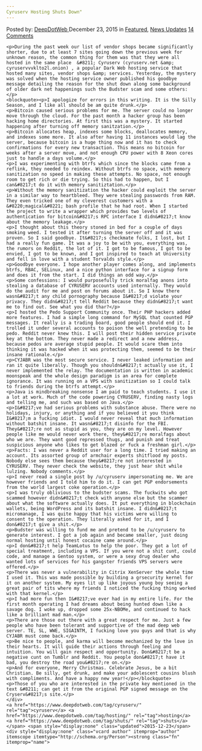 ```yaml
---
Cyruserv Hosting Shuts Down"
---
```

<article class="post-listing post-12728 post type-post status-publish format-standard has-post-thumbnail hentry  tag-cyruserv tag-hosting tag-shuts">
    <div class="post-inner">
        <span>Posted by: <a href="https://www.deepdotweb.com/author/admin/" title="">DeepDotWeb </a></span>
    <span>December 23, 2015</span>
    <span>in <a href="https://www.deepdotweb.com/category/deepdot-news/" rel="category tag">Featured</a>, <a href="https://www.deepdotweb.com/category/news-updates/" rel="category tag">News Updates</a></span>
    <span><a href="https://www.deepdotweb.com/2015/12/23/cyruserv-hosting-shuts-down/#comments">14 Comments</a></span>
    </p>
    <div class="clear"></div>
    
    <p>During the past week our list of vendor shops became significantly shorter, due to at least 7 sites going down the previous week for unknown reason, the common thing for them was that they were all hosted in the same place  &#8211; Cyruserv (cyruserv.net &amp; cyruservvvklto2l.onion) , a popular Dark Web hosting service that hosted many sites, vendor shops &amp; services. Yesterday, the mystery was solved when the hosting service owner published his goodbye message detailing the reason for the shut down along some background of older dark net happenings such the Budster scam and some others:</p>
    <blockquote><p>I apologize for errors in this writing. It is the Silly Season, and I like all should be am quite drunk.</p>
    <p>Bitcoin caused serious problems for me. The server could no longer move through the cloud. For the past month a hacker group has been hacking home directories. At first this was a mystery. It started happening after turning off memory sanitzation.</p>
    <p>Bitcoin allocates heap, indexes some blocks, deallocates memory, and indexes some more. It also after having 11 instances would lag the server, because bitcoin is a huge thing now and it has to check confirmations for every new transaction. This means no bitcoin for weeks after a server move, and not enough CPU power with 8 Xeon cores just to handle a days volume.</p>
    <p>I was experimenting with btrfs which since the blocks came from a reflink, they needed to reindex. Without btrfs no space, with memory sanitization no speed in making these attempts. No space, not enough room to get rich or die trying. So this had to happen, but I can&#8217;t do it with memory sanitiztation.</p>
    <p>Without the memory sanitization the hacker could exploit the server in a similar way to heartbleed. They were stealing passwords from RAM. They even tricked one of my cleverest customers with a &#8220;magical&#8221; bash profile that he had root. When I started the project to write a wrapper which provides two levels of authentication for bitcoin&#8217;s RPC interface I didn&#8217;t know about the memory leakage.</p>
    <p>I thought about this theory stoned in bed for a couple of days smoking weed. I tested it after turning the server off and it was proven. So I said goodbye. It&#8217;s checkmate folks, I lost, but I had a really fun game. It was a joy to be with you, everything was, the rumors on Reddit, the lot of it. I got to be famous, I got to be envied, I got to be known, and I got inspired to teach at University and fell in love with a student Torvalds style.</p>
    <p>Goodbye everyone. I hope another player comes along, and implements btrfs, RBAC, SELinux, and a nice python interface for a signup form and does it from the start. I did things an odd way.</p>
    <p>Some confessions: I would purposefully trick moralfag anons into stealing a database of CYRUSERV accounts used internally. They would do the audit for me and post on forums about it. So I know there wasn&#8217;t any child pornography because I&#8217;d violate your privacy. They didn&#8217;t tell Reddit because they didn&#8217;t want me to find out. See what you did thar?</p>
    <p>I hosted the Pedo Support Community once. Their PHP hackers added more features. I had a simple long command for MySQL that counted PGP messages. It really is a trading board, good people should end it. I trolled it under several accounts to poison the well pretending to be pedo. Reddit never knew this. I will post their hidden service private key at the bottom. They never made a redirect and a new address, because pedos are average stupid people. It would scare them into thinking it was hacked when it was protecting them, seemed to be their insane rationale.</p>
    <p>CYJABR was the most secure service. I never leaked information and ran it quite liberally. Though you shouldn&#8217;t actually use it, I never implemented the relay. The documentation is written in academic moonspeak and the whole design paradigm is an area for complete ignorance. It was running on a VPS with sanitization so I could talk to friends during the btrfs attempt.</p>
    <p>Java is mindbreaking nonsense I am paid to teach students. I use it a lot at work. Much of the code powering CYRUSERV, finding nasty logs and telling me, and such was based on Java.</p>
    <p>I&#8217;ve had serious problems with substance abuse. There were no holidays, injury, or anything and if you believed it you think I&#8217;m a fucking idiot. I would never reveal that much information without batshit insane. It wasn&#8217;t disinfo for the FBI. They&#8217;re not as stupid as you, they are on my level. However people like me would never work there, they&#8217;re moralfags about who we are. They want good repressed thugs, and punish and treat suspicious anyone who likes to get blazed or fuck a freshman girl.</p>
    <p>Facts: I was never a Reddit user for a long time. I tried making an account. Its assorted group of armchair experts shitflood my posts. Nobody else sees them because they&#8217;re not interested in CYRUSERV. They never check the website, they just hear shit while lulzing. Nobody comments.</p>
    <p>I never read a single post by /u/cyruserv impersonating me. We are however friends and I told him to do it. I can get PGP endorsements from the world largest coke operation.</p>
    <p>I was truly oblivious to the budster scams. The fuckwits who got scammed however didn&#8217;t check with anyone else but the scammer about what the software actually does. It put everything in blockchain wallets, being WordPress and its batshit insane. I didn&#8217;t micromanage, I was quite happy that his victims were willing to consent to the operation. They literally asked for it, and I don&#8217;t give a shit.</p>
    <p>Budster was willing to fund me and pretend to be /u/cyruserv to generate interest. I got a job again and became smaller, just doing normal hosting until honest cocaine came around.</p>
    <p>I don&#8217;t help TeamLotus to help the poor. They got a lot of special treatment, including a VPS. If you were not a shit cunt, could code, and manage a Gentoo system, or were a sexy drug dealer who wanted lots of services for his gangster friends VPS servers were offered.</p>
    <p>There was never a vulnerability in Citrix XenServer the whole time I used it. This was made possible by building a grsecurity kernel for it on another system. My eyes lit up like joyous young boy seeing a great pair of tits where my friends I noticed the fucking thing worked with that kernel.</p>
    <p>I had more fun then I&#8217;ve ever had in my entire life. For the first month operating I had dreams about being hunted down like a savage dog. I woke up, dropped some 25x-NBOMe, and continued to hack like a brilliant mad man.</p>
    <p>There are those out there with a great respect for me. Just a few people who have been tolerant and supportive of the mad deep web server. TE, SL, WWE, SIGAINTM, I fucking love you guys and that is why CYJABR must come back.</p>
    <p>Be nice to people, and karma will become mechanized by the love in their hearts. It will guide their actions through feeling and intuition. You will gain respect and opportunity. Don&#8217;t be a negative cunt on Tumblr and Reddit. You people don&#8217;t have it bad, you destroy the road you&#8217;re on.</p>
    <p>And for everyone, Merry Christmas. Celebrate Jesus, be a bit Christian. Be silly, get drunk, and make your adolescent cousins blush with compliments. And have a happy new year!</p></blockquote>
    <p>Those of you who are interested in the private key mentioned in the text &#8211; can get it from the original PGP signed message on the Cryserv&#8217;s site.</p>
    </div>
    <a href="https://www.deepdotweb.com/tag/cyruserv/" rel="tag">cyruserv</a> <a href="https://www.deepdotweb.com/tag/hosting/" rel="tag">hosting</a> <a href="https://www.deepdotweb.com/tag/shuts/" rel="tag">shuts</a></span> <span style="display:none" class="updated">2015-12-23</span>
    <div style="display:none" class="vcard author" itemprop="author" itemscope itemtype="http://schema.org/Person"><strong class="fn" itemprop="name">
    
